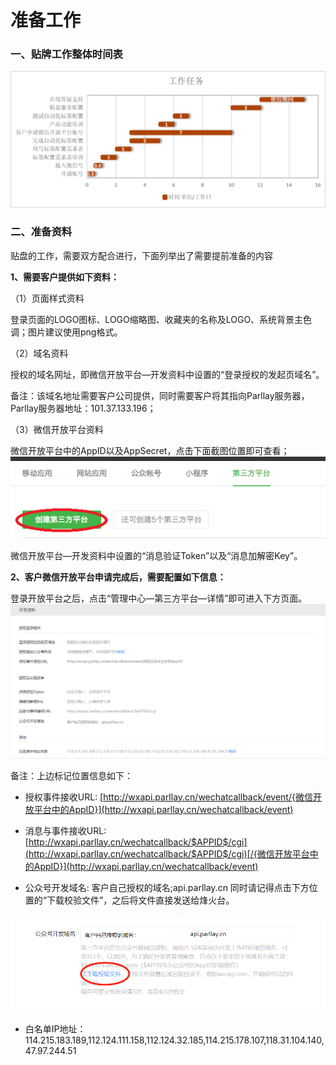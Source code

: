 # 准备工作

### 一、贴牌工作整体时间表

![](/assets/1518414561%281%29.jpg)

### 二、准备资料

贴盘的工作，需要双方配合进行，下面列举出了需要提前准备的内容

**1、需要客户提供如下资料：**

（1）页面样式资料

登录页面的LOGO图标、LOGO缩略图、收藏夹的名称及LOGO、系统背景主色调；图片建议使用png格式。

（2）域名资料

授权的域名网址，即微信开放平台—开发资料中设置的“登录授权的发起页域名”。

备注：该域名地址需要客户公司提供，同时需要客户将其指向Parllay服务器，Parllay服务器地址：101.37.133.196；

（3）微信开放平台资料

微信开放平台中的AppID以及AppSecret，点击下面截图位置即可查看；  
![](/assets/1517452616%281%29.jpg)

微信开放平台—开发资料中设置的“消息验证Token”以及“消息加解密Key”。

**2、客户微信开放平台申请完成后，需要配置如下信息：**

登录开放平台之后，点击“管理中心—第三方平台—详情”即可进入下方页面。  
![](/assets/1519623687%283%29.jpg)

备注：上边标记位置信息如下：

* 授权事件接收URL:    [http://wxapi.parllay.cn/wechatcallback/event/{微信开放平台中的AppID}](http://wxapi.parllay.cn/wechatcallback/event)

* 消息与事件接收URL:  [http://wxapi.parllay.cn/wechatcallback/$APPID$/cgi](http://wxapi.parllay.cn/wechatcallback/$APPID$/cgi)[/{微信开放平台中的AppID}](http://wxapi.parllay.cn/wechatcallback/event)

* 公众号开发域名:  客户自己授权的域名;api.parllay.cn       同时请记得点击下方位置的“下载校验文件”，之后将文件直接发送给烽火台。

![](/assets/1519717059%282%29.jpg)

* 白名单IP地址：114.215.183.189,112.124.111.158,112.124.32.185,114.215.178.107,118.31.104.140,47.97.244.51



